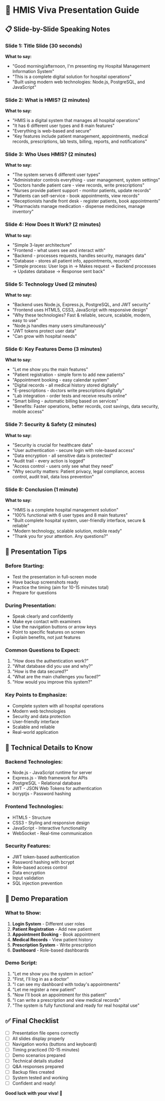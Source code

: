 # 🎯 HMIS Viva Presentation Guide

## 📋 **Slide-by-Slide Speaking Notes**

### **Slide 1: Title Slide (30 seconds)**
**What to say:**
- "Good morning/afternoon, I'm presenting my Hospital Management Information System"
- "This is a complete digital solution for hospital operations"
- "Built using modern web technologies: Node.js, PostgreSQL, and JavaScript"

### **Slide 2: What is HMIS? (2 minutes)**
**What to say:**
- "HMIS is a digital system that manages all hospital operations"
- "It has 6 different user types and 8 main features"
- "Everything is web-based and secure"
- "Key features include patient management, appointments, medical records, prescriptions, lab tests, billing, reports, and notifications"

### **Slide 3: Who Uses HMIS? (2 minutes)**
**What to say:**
- "The system serves 6 different user types"
- "Administrator controls everything - user management, system settings"
- "Doctors handle patient care - view records, write prescriptions"
- "Nurses provide patient support - monitor patients, update records"
- "Patients can self-service - book appointments, view records"
- "Receptionists handle front desk - register patients, book appointments"
- "Pharmacists manage medication - dispense medicines, manage inventory"

### **Slide 4: How Does It Work? (2 minutes)**
**What to say:**
- "Simple 3-layer architecture"
- "Frontend - what users see and interact with"
- "Backend - processes requests, handles security, manages data"
- "Database - stores all patient info, appointments, records"
- "Simple process: User logs in → Makes request → Backend processes → Updates database → Response sent back"

### **Slide 5: Technology Used (2 minutes)**
**What to say:**
- "Backend uses Node.js, Express.js, PostgreSQL, and JWT security"
- "Frontend uses HTML5, CSS3, JavaScript with responsive design"
- "Why these technologies? Fast & reliable, secure, scalable, modern, easy to use"
- "Node.js handles many users simultaneously"
- "JWT tokens protect user data"
- "Can grow with hospital needs"

### **Slide 6: Key Features Demo (3 minutes)**
**What to say:**
- "Let me show you the main features"
- "Patient registration - simple form to add new patients"
- "Appointment booking - easy calendar system"
- "Digital records - all medical history stored digitally"
- "E-prescriptions - doctors write prescriptions digitally"
- "Lab integration - order tests and receive results online"
- "Smart billing - automatic billing based on services"
- "Benefits: Faster operations, better records, cost savings, data security, mobile access"

### **Slide 7: Security & Safety (2 minutes)**
**What to say:**
- "Security is crucial for healthcare data"
- "User authentication - secure login with role-based access"
- "Data encryption - all sensitive data is protected"
- "Audit trail - every action is logged"
- "Access control - users only see what they need"
- "Why security matters: Patient privacy, legal compliance, access control, audit trail, data loss prevention"

### **Slide 8: Conclusion (1 minute)**
**What to say:**
- "HMIS is a complete hospital management solution"
- "100% functional with 6 user types and 8 main features"
- "Built complete hospital system, user-friendly interface, secure & reliable"
- "Modern technology, scalable solution, mobile ready"
- "Thank you for your attention. Any questions?"

## 🎯 **Presentation Tips**

### **Before Starting:**
- Test the presentation in full-screen mode
- Have backup screenshots ready
- Practice the timing (aim for 10-15 minutes total)
- Prepare for questions

### **During Presentation:**
- Speak clearly and confidently
- Make eye contact with examiners
- Use the navigation buttons or arrow keys
- Point to specific features on screen
- Explain benefits, not just features

### **Common Questions to Expect:**
1. "How does the authentication work?"
2. "What database did you use and why?"
3. "How is the data secured?"
4. "What are the main challenges you faced?"
5. "How would you improve this system?"

### **Key Points to Emphasize:**
- Complete system with all hospital operations
- Modern web technologies
- Security and data protection
- User-friendly interface
- Scalable and reliable
- Real-world application

## 📱 **Technical Details to Know**

### **Backend Technologies:**
- Node.js - JavaScript runtime for server
- Express.js - Web framework for APIs
- PostgreSQL - Relational database
- JWT - JSON Web Tokens for authentication
- bcryptjs - Password hashing

### **Frontend Technologies:**
- HTML5 - Structure
- CSS3 - Styling and responsive design
- JavaScript - Interactive functionality
- WebSocket - Real-time communication

### **Security Features:**
- JWT token-based authentication
- Password hashing with bcrypt
- Role-based access control
- Data encryption
- Input validation
- SQL injection prevention

## 🚀 **Demo Preparation**

### **What to Show:**
1. **Login System** - Different user roles
2. **Patient Registration** - Add new patient
3. **Appointment Booking** - Book appointment
4. **Medical Records** - View patient history
5. **Prescription System** - Write prescription
6. **Dashboard** - Role-based dashboards

### **Demo Script:**
1. "Let me show you the system in action"
2. "First, I'll log in as a doctor"
3. "I can see my dashboard with today's appointments"
4. "Let me register a new patient"
5. "Now I'll book an appointment for this patient"
6. "I can write a prescription and view medical records"
7. "The system is fully functional and ready for real hospital use"

## ✅ **Final Checklist**

- [ ] Presentation file opens correctly
- [ ] All slides display properly
- [ ] Navigation works (buttons and keyboard)
- [ ] Timing practiced (10-15 minutes)
- [ ] Demo scenarios prepared
- [ ] Technical details studied
- [ ] Q&A responses prepared
- [ ] Backup files created
- [ ] System tested and working
- [ ] Confident and ready!

**Good luck with your viva! 🏥**

